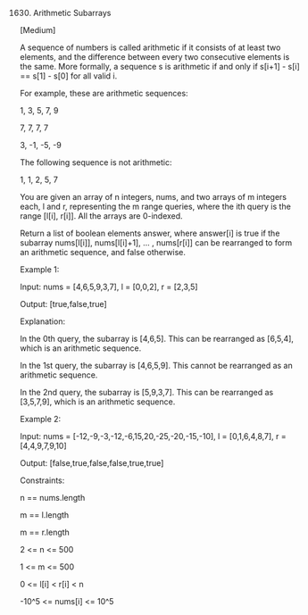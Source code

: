 1630. Arithmetic Subarrays

[Medium]

A sequence of numbers is called arithmetic if it consists of at least two elements, and the difference between every two consecutive elements is the same. More formally, a sequence s is arithmetic if and only if s[i+1] - s[i] == s[1] - s[0] for all valid i.

For example, these are arithmetic sequences:

1, 3, 5, 7, 9

7, 7, 7, 7

3, -1, -5, -9

The following sequence is not arithmetic:

1, 1, 2, 5, 7

You are given an array of n integers, nums, and two arrays of m integers each, l and r, representing the m range queries, where the ith query is the range [l[i], r[i]]. All the arrays are 0-indexed.

Return a list of boolean elements answer, where answer[i] is true if the subarray nums[l[i]], nums[l[i]+1], ... , nums[r[i]] can be rearranged to form an arithmetic sequence, and false otherwise.

 

Example 1:

Input: nums = [4,6,5,9,3,7], l = [0,0,2], r = [2,3,5]

Output: [true,false,true]

Explanation:

In the 0th query, the subarray is [4,6,5]. This can be rearranged as [6,5,4], which is an arithmetic sequence.

In the 1st query, the subarray is [4,6,5,9]. This cannot be rearranged as an arithmetic sequence.

In the 2nd query, the subarray is [5,9,3,7]. This can be rearranged as [3,5,7,9], which is an arithmetic sequence.

Example 2:

Input: nums = [-12,-9,-3,-12,-6,15,20,-25,-20,-15,-10], l = [0,1,6,4,8,7], r = [4,4,9,7,9,10]

Output: [false,true,false,false,true,true]
 

Constraints:

n == nums.length

m == l.length

m == r.length

2 <= n <= 500

1 <= m <= 500

0 <= l[i] < r[i] < n

-10^5 <= nums[i] <= 10^5